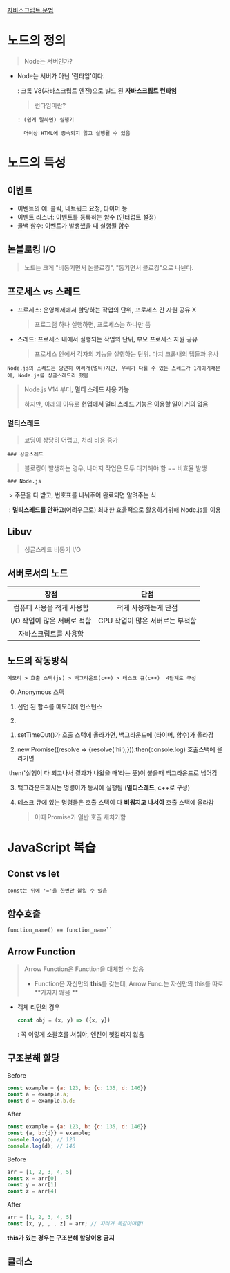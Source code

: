[자바스크립트 문법](ko.javascript.info)




# 노드의 정의

> Node는 서버인가?

- Node는 서버가 아닌 '런타임'이다.

  : 크롬 V8(자바스크립트 엔진)으로 빌드 된 **자바스크립트 런타임**




    > 런타임이란?
    
      : (쉽게 말하면) 실행기
    
        더이상 HTML에 종속되지 않고 실행될 수 있음

  



# 노드의 특성



## 이벤트

- 이벤트의 예: 클릭, 네트워크 요청, 타이머 등
- 이벤트 리스너: 이벤트를 등록하는 함수 (인터럽트 설정)
- 콜백 함수: 이벤트가 발생했을 때 실행될 함수



## 논블로킹 I/O

> 노드는 크게 "비동기면서 논블로킹", "동기면서 블로킹"으로 나뉜다.





## 프로세스 vs 스레드

- 프로세스: 운영체제에서 할당하는 작업의 단위, 프로세스 간 자원 공유 X

  > 프로그램 하나 실행하면, 프로세스는 하나만 뜸

- 스레드: 프로세스 내에서 실행되는 작업의 단위, 부모 프로세스 자원 공유

  > 프로세스 안에서 각자의 기능을 실행하는 단위. 마치 크롬내의 탭들과 유사


``` 노드는
Node.js의 스레드는 당연히 여러개(멀티)지만, 우리가 다룰 수 있는 스레드가 1개이기때문에, Node.js를 싱글스레드라 했음
```

> Node.js V14 부터, **멀티 스레드 사용 가능**
>
> 하지만, 아래의 이유로 **현업에서 멀티 스레드 기능은 이용할 일이 거의 없음**



### 멀티스레드

> 코딩이 상당히 어렵고, 처리 비용 증가

	### 싱글스레드

> 블로킹이 발생하는 경우, 나머지 작업은 모두 대기해야 함 == 비효율 발생

	### Node.js

​		> 주문을 다 받고, 번호표를 나눠주어 완료되면 알려주는 식

​			: **멀티스레드를 안하고**(어려우므로) 최대한 효율적으로 활용하기위해 Node.js를 이용



## Libuv

> 싱글스레드 비동기 I/O

 



## 서버로서의 노드

|            장점             |              단점               |
| :-------------------------: | :-----------------------------: |
|  컴퓨터 사용을 적게 사용함  |      적게 사용하는게 단점       |
| I/O 작업이 많은 서버로 적함 | CPU 작업이 많은 서버로는 부적함 |
|    자바스크립트를 사용함    |                                 |





## 노드의 작동방식

```
메모리 > 호출 스택(js) > 백그라운드(c++) > 테스크 큐(c++)  4단계로 구성
```

0. Anonymous 스택

1. 선언 된 함수를 메모리에 인스턴스

2. 

  1) setTimeOut()가 호출 스택에 올라가면, 백그라운드에 (타이머, 함수)가 올라감

  2) new Promise((resolve => {resolve('hi');})).then(console.log) 호출스택에 올라가면

  ​	then('실행이 다 되고나서 결과가 나왔을 때'라는 뜻)이 붙을때 백그라운드로 넘어감

3. 백그라운드에서는 명령어가 동시에 실행됨 (**멀티스레드**, c++로 구성)

4. 테스크 큐에 있는 명령들은 호출 스택이 다 **비워지고 나서야** 호출 스택에 올라감

   > 이때 Promise가 일반 호출 새치기함





# JavaScript 복습



## Const vs let

```
const는 뒤에 '='을 한번만 붙일 수 있음
```



## 함수호출

```
function_name() == function_name``
```



## Arrow Function

> Arrow Function은 Function을 대체할 수 없음
>
> - Function은 자신만의 **this**를 갖는데, Arrow Func.는 자신만의 this를 따로 **가지지 않음	**



- 객체 리턴의 경우

  ```javascript
  const obj = (x, y) => ({x, y})
  ```

  : 꼭 이렇게 소괄호를 쳐줘야, 엔진이 헷갈리지 않음



## 구조분해 할당

Before

```javascript
const example = {a: 123, b: {c: 135, d: 146}}
const a = example.a;
const d = example.b.d;
```

After

```javascript
const example = {a: 123, b: {c: 135, d: 146}}
const {a, b:{d}} = example;
console.log(a); // 123
console.log(d); // 146
```



Before

```javascript
arr = [1, 2, 3, 4, 5]
const x = arr[0]
const y = arr[1]
const z = arr[4]
```

After

```javascript
arr = [1, 2, 3, 4, 5]
const [x, y, , , z] = arr; // 자리가 똑같아야함!
```



**this가 있는 경우는 구조분해 할당이용 금지**





## 클래스

 